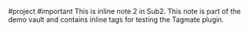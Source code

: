#project #important
This is inline note 2 in Sub2. This note is part of the demo vault and contains inline tags for testing the Tagmate plugin.
